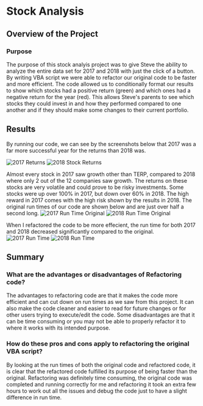 # Stock Analysis

## Overview of the Project

### Purpose
The purpose of this stock analyis project was to give Steve the ability to analyze the entire data set for 2017 and 2018 with just the click of a button. By writing VBA script we were able to refactor our original code to be faster and more efficient. The code allowed us to conditionally format our results to show which stocks had a positive return (green) and which ones had a negative return for the year (red). This allows Steve's parents to see which stocks they could invest in and how they performed compared to one another and if they should make some changes to their current portfolio. 

## Results
By running our code, we can see by the screenshots below that 2017 was a far more successful year for the returns than 2018 was.

![2017 Returns](https://user-images.githubusercontent.com/90940985/146962271-1e3e874a-40be-4ade-ab83-5dbb504a298c.jpg)
![2018 Stock Returns](https://user-images.githubusercontent.com/90940985/146962289-4b6ab404-d8de-4641-a27c-476caccc50a2.jpg)

Almost every stock in 2017 saw growth other than TERP, compared to 2018 where only 2 out of the 12 companies saw growth. The returns on these stocks are very volatile and could prove to be risky investments. Some stocks were  up over 100% in 2017, but down over 60% in 2018. The high reward in 2017 comes with the high risk shown by the results in 2018. The original run times of our code are shown below and are just over half a second long. 
![2017 Run Time Original](https://user-images.githubusercontent.com/90940985/146962317-f5464696-6eb0-45bc-a3f9-a3c618d2491e.jpg)
![2018 Run Time Original](https://user-images.githubusercontent.com/90940985/146962328-c1f585d0-ad08-416e-a666-69fedb0525d4.jpg)

When I refactored the code to be more effecient, the run time for both 2017 and 2018 decreased significantly compared to the original. 
![2017 Run Time](https://user-images.githubusercontent.com/90940985/146962367-980a8994-316e-4279-992d-9780f5b60b79.jpg)
![2018 Run Time](https://user-images.githubusercontent.com/90940985/146962378-9bb33cb2-9a3f-4c55-9e37-48d4613cae5c.jpg)

## Summary

### What are the advantages or disadvantages of Refactoring code?
The advantages to refactoring code are that it makes the code more efficient and can cut down on run times as we saw from this project. It can also make the code cleaner and easier to read for future changes or for other users trying to execute/edit the code. Some disadvantages are that it can be time consuming or you may not be able to properly refactor it to where it works with its intended purpose.

### How do these pros and cons apply to refactoring the original VBA script?
By looking at the run times of both the original code and refactored code, it is clear that the refactored code fulfilled its purpose of being faster than the original. Refactoring was definitely time consuming, the original code was completed and running correctly for me and refactoring it took an extra few hours to work out all the issues and debug the code just to have a slight difference in run time.
